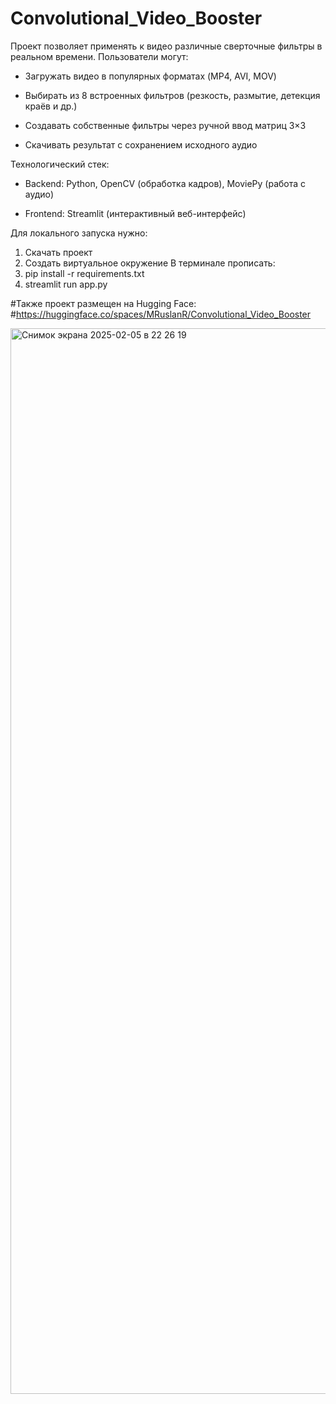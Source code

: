# Convolutional_Video_Booster


Проект позволяет применять к видео различные сверточные фильтры в реальном времени. Пользователи могут:
* Загружать видео в популярных форматах (MP4, AVI, MOV)

* Выбирать из 8 встроенных фильтров (резкость, размытие, детекция краёв и др.)

* Создавать собственные фильтры через ручной ввод матриц 3×3

* Скачивать результат с сохранением исходного аудио

Технологический стек:
* Backend: Python, OpenCV (обработка кадров), MoviePy (работа с аудио)

* Frontend: Streamlit (интерактивный веб-интерфейс)

Для локального запуска нужно:
1) Скачать проект
2) Создать виртуальное окружение
В терминале прописать:
3) pip install -r requirements.txt
4) streamlit run app.py

#Также проект размещен на Hugging Face:
#https://huggingface.co/spaces/MRuslanR/Convolutional_Video_Booster

<img width="1705" alt="Снимок экрана 2025-02-05 в 22 26 19" src="https://github.com/user-attachments/assets/231d9499-022c-4675-9d9d-8e49f72e8652" />
